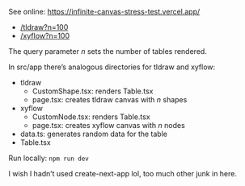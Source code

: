 See online: https://infinite-canvas-stress-test.vercel.app/

- [/tldraw?n=100](https://infinite-canvas-stress-test.vercel.app/tldraw?n=100)
- [/xyflow?n=100](https://infinite-canvas-stress-test.vercel.app/xyflow?n=100)

The query parameter _n_ sets the number of tables rendered.

In src/app there’s analogous directories for tldraw and xyflow:

- tldraw
  - CustomShape.tsx: renders Table.tsx
  - page.tsx: creates tldraw canvas with _n_ shapes
- xyflow
  - CustomNode.tsx: renders Table.tsx
  - page.tsx: creates xyflow canvas with _n_ nodes
- data.ts: generates random data for the table
- Table.tsx

Run locally: `npm run dev`

I wish I hadn’t used create-next-app lol, too much other junk in here.

